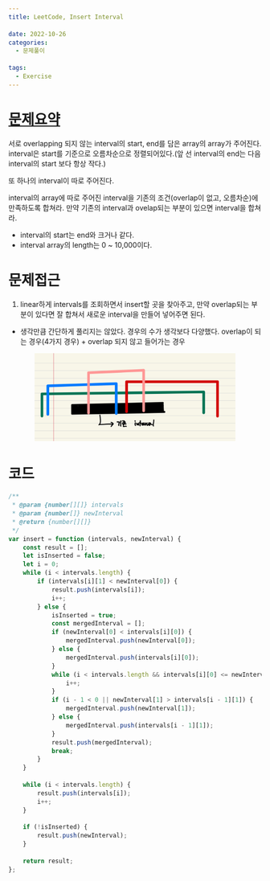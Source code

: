 ```yaml
---
title: LeetCode, Insert Interval

date: 2022-10-26
categories:
  - 문제풀이

tags:
  - Exercise
---
```


# [문제요약](https://leetcode.com/problems/insert-interval/)

서로 overlapping 되지 않는 interval의 start, end를 담은 array의 array가 주어진다. interval은 start를 기준으로 오름차순으로 정렬되어있다.(앞 선 interval의 end는 다음 interval의 start 보다 항상 작다.)

또 하나의 interval이 따로 주어진다.

interval의 array에 따로 주어진 interval을 기존의 조건(overlap이 없고, 오름차순)에 만족하도록 합쳐라. 만약 기존의 interval과 ovelap되는 부분이 있으면 interval을 합쳐라.

- interval의 start는 end와 크거나 같다.
- interval array의 length는 0 ~ 10,000이다.

# 문제접근

1. linear하게 intervals를 조회하면서 insert할 곳을 찾아주고, 만약 overlap되는 부분이 있다면 잘 합쳐서 새로운 interval을 만들어 넣어주면 된다.

- 생각만큼 간단하게 풀리지는 않았다. 경우의 수가 생각보다 다양했다. overlap이 되는 경우(4가지 경우) + overlap 되지 않고 들어가는 경우
<div style="text-align: center;">
    <img src="https://raw.githubusercontent.com/habibi03336/algorithm/master/assets/img/leet-overlap.jpeg" alt="overlap cases" width="400"/>
</div>

# 코드

```javascript
/**
 * @param {number[][]} intervals
 * @param {number[]} newInterval
 * @return {number[][]}
 */
var insert = function (intervals, newInterval) {
	const result = [];
	let isInserted = false;
	let i = 0;
	while (i < intervals.length) {
		if (intervals[i][1] < newInterval[0]) {
			result.push(intervals[i]);
			i++;
		} else {
			isInserted = true;
			const mergedInterval = [];
			if (newInterval[0] < intervals[i][0]) {
				mergedInterval.push(newInterval[0]);
			} else {
				mergedInterval.push(intervals[i][0]);
			}
			while (i < intervals.length && intervals[i][0] <= newInterval[1]) {
				i++;
			}
			if (i - 1 < 0 || newInterval[1] > intervals[i - 1][1]) {
				mergedInterval.push(newInterval[1]);
			} else {
				mergedInterval.push(intervals[i - 1][1]);
			}
			result.push(mergedInterval);
			break;
		}
	}

	while (i < intervals.length) {
		result.push(intervals[i]);
		i++;
	}

	if (!isInserted) {
		result.push(newInterval);
	}

	return result;
};
```
